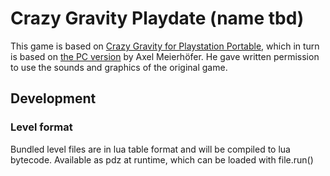 # Crazy Gravity Playdate (name tbd)

This game is based on [Crazy Gravity for Playstation Portable](https://www.gamebrew.org/wiki/Crazy_Gravity_Portable_PSP), which in turn
is based on [the PC version](https://www.xlmsoft.de/crazygravity.php) by Axel Meierhöfer.
He gave written permission to use the sounds and graphics of the original game.

## Development

### Level format
Bundled level files are in lua table format and will be compiled to lua bytecode.
Available as pdz at runtime, which can be loaded with file.run()
